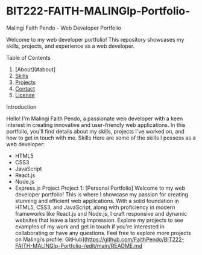 # BIT222-FAITH-MALINGIp-Portfolio-
Malingi Faith Pendo - Web Developer Portfolio

Welcome to my web developer portfolio! This repository showcases my skills, projects, and experience as a web developer.

Table of Contents

1. [About](#about]
2. [Skills](#skills)
3. [Projects](#projects)
4. [Contact](#contact)
5. [License](#license)

Introduction

Hello! I'm Malingi Faith Pendo, a passionate web developer with a keen interest in creating innovative and user-friendly web applications. In this portfolio, you'll find details about my skills, projects I've worked on, and how to get in touch with me.
Skills
Here are some of the skills I possess as a web developer:
- HTML5
- CSS3
- JavaScript
- React.js
- Node.js
- Express.js
 Project
Project 1: [Personal Portfolio]
Welcome to my web developer portfolio! This is where I showcase my passion for creating stunning and efficient web applications. With a solid foundation in HTML5, CSS3, and JavaScript, along with proficiency in modern frameworks like React.js and Node.js, I craft responsive and dynamic websites that leave a lasting impression. Explore my projects to see examples of my work and get in touch if you're interested in collaborating or have any questions.
Feel free to explore more projects on Malingi’s profile: GitHub](https://github.com/FaithPendo/BIT222-FAITH-MALINGIp-Portfolio-/edit/main/README.md
